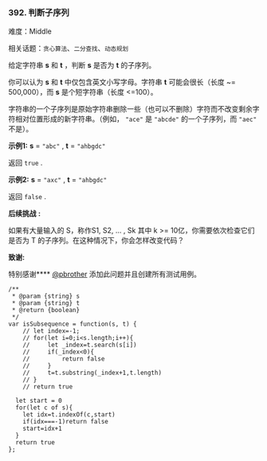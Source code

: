 ### 392. 判断子序列

难度：Middle

相关话题：`贪心算法`、`二分查找`、`动态规划`

给定字符串 **s**  和 **t**  ，判断 **s**  是否为 **t**  的子序列。



你可以认为 **s**  和 **t**  中仅包含英文小写字母。字符串 **t**  可能会很长（长度 ~= 500,000），而 **s**  是个短字符串（长度 <=100）。



字符串的一个子序列是原始字符串删除一些（也可以不删除）字符而不改变剩余字符相对位置形成的新字符串。（例如， `"ace"` 是 `"abcde"` 的一个子序列，而 `"aec"` 不是）。



**示例1:** 
**s**  =  `"abc"` , **t**  =  `"ahbgdc"` 



返回 `true` .



**示例2:** 
**s**  =  `"axc"` , **t**  =  `"ahbgdc"` 



返回 `false` .



**后续挑战**  **:** 



如果有大量输入的 S，称作S1, S2, ... , Sk 其中 k >= 10亿，你需要依次检查它们是否为 T 的子序列。在这种情况下，你会怎样改变代码？



**致谢:** 



特别感谢**** [@pbrother](https://leetcode.com/pbrother/)
添加此问题并且创建所有测试用例。


```
/**
 * @param {string} s
 * @param {string} t
 * @return {boolean}
 */
var isSubsequence = function(s, t) {
    // let index=-1;
    // for(let i=0;i<s.length;i++){
    //     let _index=t.search(s[i])
    //     if(_index<0){
    //         return false
    //     }        
    //     t=t.substring(_index+1,t.length)
    // }
    // return true

  let start = 0
  for(let c of s){
    let idx=t.indexOf(c,start)
    if(idx===-1)return false
    start=idx+1
  }
  return true
};
```


